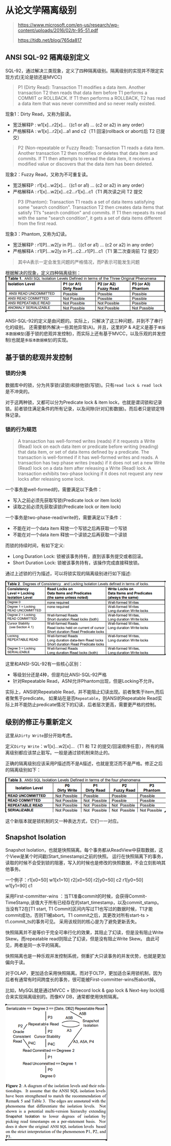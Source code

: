 # 从论文学隔离级别
>https://www.microsoft.com/en-us/research/wp-content/uploads/2016/02/tr-95-51.pdf
> 
>https://tidb.net/blog/765da817

## ANSI SQL-92 隔离级别定义

SQL-92，通过解决三类现象，定义了四种隔离级别。隔离级别的实现并不限定实现方式(无论是锁还是MVCC)
> P1 (Dirty Read): Transaction T1 modifies a data item.
Another transaction T2 then reads that data item before T1
performs a COMMIT or ROLLBACK. If T1 then performs a
ROLLBACK, T2 has read a data item that was never
committed and so never really existed.

现象1：Dirty Read，又称为脏读。

- 宽泛解释P : w1[x]...r2[x]...（(c1 or a1) ... (c2 or a2) in any order）
- 严格解释A : w1[x]...r2[x]...a1 and c2（T1 回滚(rollback or abort)后 T2 已提交）

> P2 (Non-repeatable or Fuzzy Read): Transaction T1
reads a data item. Another transaction T2 then modifies or
deletes that data item and commits. If T1 then attempts to
reread the data item, it receives a modified value or
discovers that the data item has been deleted.

现象2：Fuzzy Read，又称为不可重复读。

- 宽泛解释P : r1[x]...w2[x]...（(c1 or a1) ... (c2 or a2) in any order）
- 严格解释A : r1[x]...w2[x]...c2...r1[x]...c1（T1 两次读之间 T2 提交

>P3 (Phantom): Transaction T1 reads a set of data items
satisfying some "search condition". Transaction T2
then creates data items that satisfy T1’s "search condition" and commits. If T1 then repeats its read with the
same "search condition", it gets a set of data items
different from the first read.

现象3：Phantom, 又称为幻读。

- 宽泛解释P : r1[P]...w2[y in P]...（(c1 or a1) ... (c2 or a2) in any order）
- 严格解释A : r1[P]...w2[y in P]...c2...r1[P]...c1（T1 第二次查询前 T2 提交）

> 其中A表示一定会发生问题的严格情况，而P表示可能发生问题

根据解决的现象，定义四种隔离级别：
![sqlLevel](sqlLevel.png)

ANSI-SQL-92的定义是由问题的。实际上，只解决了这三种问题，并到不了串行化的级别。
还需要额外解决一些其他异常(A)。并且，这里的P & A定义是基于`单版本数据模型`(基于锁的悲观并发控制)，而实际上还有基于MVCC，以及乐观的并发控制(也就是`多版本数据模型`)的实现。


## 基于锁的悲观并发控制

### 锁的分类
数据库中的锁，分为共享锁(读锁)和排他锁(写锁)。只有`read lock & read lock`是不冲突的。

对于这两种锁，又都可以分为Predicate lock & item lock，也就是谓词锁和记录锁。前者锁住满足条件的所有记录，以及间隙(针对幻影数据)。而后者只是锁定特殊记录。

### 锁的行为规范

> A transaction has well-formed writes (reads) if it requests
a Write (Read) lock on each data item or predicate before
writing (reading) that data item, or set of data items
defined by a predicate. The transaction is well-formed if it
has well-formed writes and reads. A transaction has twp phase writes (reads) if it does not set a new Write (Read)
lock on a data item after releasing a Write (Read) lock. A
transaction exhibits two-phase locking if it does not
request any new locks after releasing some lock.

一个事务是well-formed的，需要满足以下条件：

- 写入之前必须先获取写锁(Predicate lock or item lock)
- 读取之前必须先获取读锁(Predicate lock or item lock)

一个事务是two-phase-read/write的，需要满足以下条件：

- 不能在对一个data item 释放一个写锁之后再获取一个写锁
- 不能在对一个data item 释放一个读锁之后再获取一个读锁

而锁的持续时间，有如下定义:

- Long Duration Lock: 锁被该事务持有，直到该事务提交或者回滚。
- Short Duration Lock: 锁被该事务持有，该操作完成直接释放锁。

通过上述锁的行为描述，可以将锁实现的隔离级别进行如下描述:

![lock_base_iso](lock_base_iso.png)

这里和ANSI-SQL-92有一些核心区别：

- 等级划分还是4种，但是均比ANSI-SQL-92严格
- 针对Repeatable Read，ASNI允许Phantom出现，但是Locking不允许。

实际上，ANSI的Repeatable Read，并不能阻止幻读出现。前者聚焦于item,而后者聚焦于predicate。
如果站在是否`Repeatable`，则ANSI的Repeatable Read实际上并不能防止predicate情况下的幻读，后者层次更高，需要更严格的控制。

## 级别的修正与重新定义

这里从`Dirty Write`部分开始考虑。

定义`Dirty Write`：w1[x]...w2[x]...（T1 和 T2 的提交/回滚顺序任意），所有的隔离级别都应该禁止脏写。一般是通过锁机制来防止的。

正确的隔离级别应该采用P描述而不是A描述，也就是宽泛而不是严格。修正之后的隔离级别如下：

![modify_iso](modify_iso.png)

这个新版本就是锁机制的又一种表达方式，它们一一对应。

## Snapshot Isolation
Snapshot Isolation，也就是快照隔离。每个事务都从ReadView中获取数据，这个View是某个时间戳(Start_timestamp)之前的快照。
运行在快照隔离下的事务，读取的时候不会受到锁的阻塞，写入的时候也是修改的快照数据，不会立刻影响其他事务。

一个例子：r1[x0=50] w1[x1=10] r2[x0=50] r2[y0=50] c2 r1[y0=50] w1[y1=90] c1

采用First-committer-wins ：当T1准备commit的时候，会获得Commit-TimeStamp,该值大于所有已经存在的start_timestamp，以及commit_stamp。
当没有T2在[T1 start, T1 Commit]区间内写过T1也写过的数据时候，T1才能commit成功，否则T1被abort。T1 commit之后，其更改对所有start-ts > t1.commit_ts的事务可见。
采用该规则的核心是为了避免更新丢失。

快照隔离并不是等价于完全可串行化的效果，其阻止了幻读，但是没有阻止Write Skew。而repeatable read则阻止了幻读，但是没有阻止Write Skew。
由此可见，两者是同一水平的隔离。

快照隔离也是一种乐观并发控制系统，侧重扩大只读事务的并发优势，也就是更加偏向于读。

对于OLAP，更加适合采用快照隔离。而对于OLTP，更加适合采用锁机制，因为后者有通常有时间跨度长的事务，很可能被First-committer-wins所abort掉。

比如，MySQL就是通过MVCC + 锁(record lock & gap lock & Next-key lock)结合来实现隔离级别的。而像KV DB，通常都使用快照隔离。


![iso_summary](iso_summary.png)


